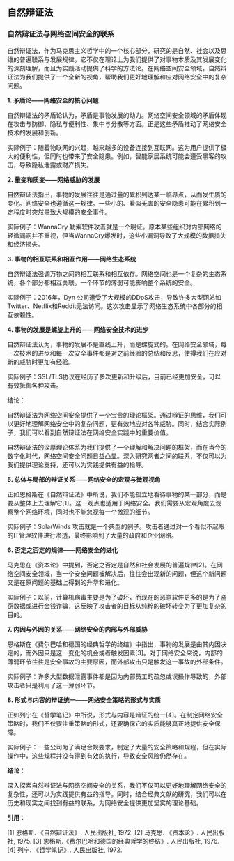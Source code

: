 ## 自然辩证法
### 自然辩证法与网络空间安全的联系
自然辩证法，作为马克思主义哲学中的一个核心部分，研究的是自然、社会以及思维的普遍联系与发展规律。它不仅在理论上为我们提供了对事物本质及其发展变化的深刻理解，而且为实践活动提供了科学的方法论。在网络空间安全领域，自然辩证法为我们提供了一个全新的视角，帮助我们更好地理解和应对网络安全中的复杂问题。

**1. 矛盾论——网络安全的核心问题**

自然辩证法的矛盾论认为，矛盾是事物发展的动力。网络空间安全领域的矛盾体现在攻击与防御、隐私与便利性、集中与分散等方面。正是这些矛盾推动了网络安全技术的发展和创新。

实际例子：随着物联网的兴起，越来越多的设备连接到互联网。这为用户提供了极大的便利性，但同时也带来了安全隐患。例如，智能家居系统可能会遭受黑客的攻击，导致隐私泄露或财产损失。

**2. 量变和质变——网络威胁的发展**

自然辩证法指出，事物的发展往往是通过量的累积到达某一临界点，从而发生质的变化。网络安全也遵循这一规律。一些小的、看似无害的安全隐患可能在累积到一定程度时突然导致大规模的安全事件。

实际例子：WannaCry 勒索软件攻击就是一个明证。原本某些组织对内部网络的轻微漏洞并不重视，但当WannaCry爆发时，这些小漏洞导致了大规模的数据损失和经济损失。

**3. 事物的相互联系和相互作用——网络生态系统**

自然辩证法强调万物之间的相互联系和相互依存。网络空间也是一个复杂的生态系统，各个部分都相互关联。一个环节的薄弱可能影响整个系统的安全。

实际例子：2016年，Dyn 公司遭受了大规模的DDoS攻击，导致许多大型网站如Twitter、Netflix和Reddit无法访问。这次攻击显示了网络生态系统中各部分的相互依赖性。

**4. 事物的发展是螺旋上升的——网络安全技术的进步**

自然辩证法认为，事物的发展不是直线上升，而是螺旋式的。在网络安全领域，每一次技术的进步和每一次安全事件都是对之前经验的总结和反思，使得我们在应对新的威胁时更加有经验。

实际例子：SSL/TLS协议在经历了多次更新和升级后，目前已经更加安全，可以有效抵御各种攻击。

结论：

自然辩证法为网络空间安全提供了一个宝贵的理论框架。通过辩证的思维，我们可以更好地理解网络安全中的复杂问题，更有效地应对各种威胁。同时，结合实际例子，我们可以看到自然辩证法在网络安全实践中的重要价值。

自然辩证法的深厚理论体系为我们提供了一个理解和解决问题的框架，而在当今的数字化时代，网络空间安全问题日益凸显。深入研究两者之间的联系，不仅可以为我们提供理论支持，还可以为实践提供有益的指导。

**5. 总体与局部的辩证关系——网络安全的宏观与微观视角**

正如恩格斯在《自然辩证法》中所说，我们不能孤立地看待事物的某一部分，而是要从整体上去理解它[1]。这一观点也适用于网络安全。我们需要从宏观角度去观察整个网络环境，同时也不能忽视每一个微观的细节。

实际例子：SolarWinds 攻击就是一个典型的例子。攻击者通过对一个看似不起眼的IT管理软件进行渗透，最终影响到了大量的政府和企业网络。

**6. 否定之否定的规律——网络安全的进化**

马克思在《资本论》中提到，否定之否定是自然和社会发展的普遍规律[2]。在网络空间安全领域，当一个安全问题被解决后，往往会出现新的问题，但这个新问题又是在原问题的基础上得到的升华和进化。

实际例子：以前，计算机病毒主要是为了破坏，而现在的恶意软件更多的是为了盗窃数据或进行金钱诈骗，这反映了攻击者的目标从纯粹的破坏转变为了更加复杂的目的。

**7. 内因与外因的关系——网络安全的内部与外部威胁**

恩格斯在《费尔巴哈和德国的经典哲学的终结》中指出，事物的发展是由其内因决定的，而外因只是这一变化的机会或者触发因素[3]。对于网络安全来说，内部的薄弱环节往往是安全事故的主要原因，而外部攻击只是触发这一事故的外部条件。

实际例子：许多大型数据泄露事件都是因为内部员工的疏忽或误操作导致的，外部攻击者只是利用了这一薄弱环节。

**8. 形式与内容的辩证统一——网络安全策略的形式与实质**

正如列宁在《哲学笔记》中所说，形式与内容是辩证的统一[4]。在制定网络安全策略时，我们不仅要注重策略的形式，还要确保它的实质能够真正地提供安全保障。

实际例子：一些公司为了满足合规要求，制定了大量的安全策略和规程，但在实际操作中，这些规程并没有得到有效的执行，导致安全风险仍然存在。

**结论**：

深入探索自然辩证法与网络空间安全的关系，我们不仅可以更好地理解网络安全的复杂性，还可以为实践提供有益的指导。同时，结合经典文献的研究，我们可以在历史和现实之间找到有益的联系，为网络安全提供更加坚实的理论基础。

**引用**：

[1] 恩格斯. 《自然辩证法》. 人民出版社, 1972. [2] 马克思. 《资本论》. 人民出版社, 1975. [3] 恩格斯.《费尔巴哈和德国的经典哲学的终结》. 人民出版社, 1976. [4] 列宁. 《哲学笔记》. 人民出版社, 1972.